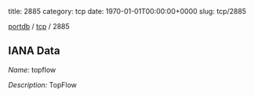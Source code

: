 title: 2885
category: tcp
date: 1970-01-01T00:00:00+0000
slug: tcp/2885

[portdb](/) / [tcp](/category/tcp.html) / 2885


## IANA Data

_Name:_ topflow

_Description:_ TopFlow

